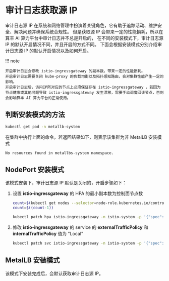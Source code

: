 # 审计日志获取源 IP

审计日志源 IP 在系统和网络管理中扮演着关键角色，它有助于追踪活动、维护安全、解决问题并确保系统合规性。
但是获取源 IP 会带来一定的性能损耗，所以在算丰 AI 算力平台中审计日志并不总是开启的，
在不同的安装模式下，审计日志源 IP 的默认开启情况不同，并且开启的方式不同。
下面会根据安装模式分别介绍审计日志源 IP 的默认开启情况以及如何开启。

!!! note

    开启审计日志会修改 istio-ingressgateway 的副本数，带来一定的性能损耗。
    开启审计日志需要关闭 kube-proxy 的负载均衡以及拓扑感知路由，会对集群性能产生一定的影响。
    开启审计日志后，访问IP所对应的节点上必须保证存在 istio-ingressgateway ，若因为节点健康或其他问题导致 istio-ingressgateway 发生漂移，需要手动调度回该节点，否则会影响算丰 AI 算力平台的正常使用。

## 判断安装模式的方法

```bash
kubectl get pod -n metallb-system
```

在集群中执行上面的命令，若返回结果如下，则表示该集群为非 MetalLB 安装模式

```console
No resources found in metallbs-system namespace.
```

## NodePort 安装模式

该模式安装下，审计日志源 IP 默认是关闭的，开启步骤如下：

1. 设置 __istio-ingressgateway__ 的 HPA 的最小副本数为控制面节点数

    ```bash
    count=$(kubectl get nodes --selector=node-role.kubernetes.io/control-plane | wc -l)
    count=$((count-1))

    kubectl patch hpa istio-ingressgateway -n istio-system -p '{"spec":{"minReplicas":'$count'}}'
    ```

2. 修改 __istio-ingressgateway__ 的 service 的 __externalTrafficPolicy__ 和 __internalTrafficPolicy__ 值为 "Local"

    ```bash
    kubectl patch svc istio-ingressgateway -n istio-system -p '{"spec":{"externalTrafficPolicy":"Local","internalTrafficPolicy":"Local"}}'
    ```

## MetalLB 安装模式

该模式下安装完成后，会默认获取审计日志源 IP。
